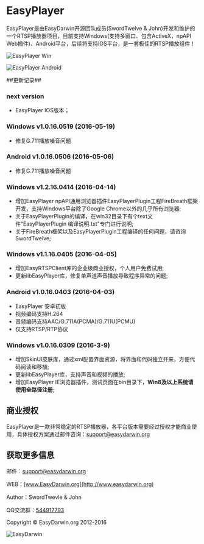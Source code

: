 # EasyPlayer #

EasyPlayer是由EasyDarwin开源团队成员(SwordTwelve & John)开发和维护的一个RTSP播放器项目，目前支持Windows(支持多窗口、包含ActiveX，npAPI Web插件)、Android平台，后续将支持IOS平台，是一套极佳的RTSP播放组件！

![EasyPlayer Win](http://www.easydarwin.org/skin/easydarwin/images/easyplayer_win_1.0.png)

![EasyPlayer Android](http://www.easydarwin.org/skin/easydarwin/images/easyplayer_android_1.0.png)

##更新记录##

### next version ###

* EasyPlayer IOS版本；

### Windows v1.0.16.0519 (2016-05-19) ###

* 修复G.711播放噪音问题

### Android v1.0.16.0506 (2016-05-06) ###

* 修复G.711播放噪音问题

### Windows v1.2.16.0414 (2016-04-14) ###

* 增加EasyPlayer npAPI通用浏览器插件EasyPlayerPlugin工程FireBreath框架开发，支持Windows平台除了Google Chrome以外的几乎所有浏览器;
* 关于EasyPlayerPlugin的编译，在win32目录下有个text文件“EasyPlayerPlugin 编译说明.txt"专门进行说明;
* 关于FireBreath框架以及EasyPlayerPlugin工程编译的任何问题，请咨询SwordTwelve;

### Windows v1.1.16.0405 (2016-04-05) ###

* 增加EasyRTSPClient库的企业级商业授权，个人用户免费试用;
* 更新libEasyPlayer库，修复单声道声音播放导致程序异常的问题;

### Android v1.0.16.0403 (2016-04-03) ###

* EasyPlayer 安卓初版
* 视频编码支持H.264
* 音频编码支持AAC/G.711A(PCMA)/G.711U(PCMU)
* 仅支持RTSP/RTP协议

### Windows v1.0.16.0309 (2016-3-9) ###

* 增加SkinUI皮肤库，通过xml配置界面资源，将界面和代码独立开来，方便代码阅读和移植;
* 更新libEasyPlayer库，支持声音和视频的播放;
* 增加EasyPlayer IE浏览器插件，测试页面在bin目录下，**Win8及以上系统请使用全路径注册**;


## 商业授权 ##
EasyPlayer是一款非常稳定的RTSP播放器，各平台版本需要经过授权才能商业使用，具体授权方案通过邮件咨询：[support@easydarwin.org](mailto:support@easydarwin.org)

## 获取更多信息 ##

邮件：[support@easydarwin.org](mailto:support@easydarwin.org) 

WEB：[www.EasyDarwin.org](http://www.easydarwin.org)

Author：SwordTwevle & John

QQ交流群：[544917793](http://jq.qq.com/?_wv=1027&k=2IDkJId "EasyPlayer")

Copyright &copy; EasyDarwin.org 2012-2016

![EasyDarwin](http://www.easydarwin.org/skin/easydarwin/images/wx_qrcode.jpg)
